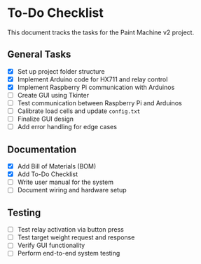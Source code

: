 # To-Do Checklist

This document tracks the tasks for the Paint Machine v2 project.

## General Tasks
- [x] Set up project folder structure
- [x] Implement Arduino code for HX711 and relay control
- [x] Implement Raspberry Pi communication with Arduinos
- [ ] Create GUI using Tkinter
- [ ] Test communication between Raspberry Pi and Arduinos
- [ ] Calibrate load cells and update `config.txt`
- [ ] Finalize GUI design
- [ ] Add error handling for edge cases

## Documentation
- [x] Add Bill of Materials (BOM)
- [x] Add To-Do Checklist
- [ ] Write user manual for the system
- [ ] Document wiring and hardware setup

## Testing
- [ ] Test relay activation via button press
- [ ] Test target weight request and response
- [ ] Verify GUI functionality
- [ ] Perform end-to-end system testing